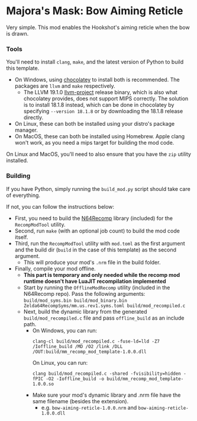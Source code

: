 # Majora's Mask: Bow Aiming Reticle

Very simple. This mod enables the Hookshot's aiming reticle when the bow is drawn.

### Tools
You'll need to install `clang`, `make`, and the latest version of Python to build this template.
* On Windows, using [chocolatey](https://chocolatey.org/) to install both is recommended. The packages are `llvm` and `make` respectively.
  * The LLVM 19.1.0 [llvm-project](https://github.com/llvm/llvm-project) release binary, which is also what chocolatey provides, does not support MIPS correctly. The solution is to install 18.1.8 instead, which can be done in chocolatey by specifying `--version 18.1.8` or by downloading the 18.1.8 release directly.
* On Linux, these can both be installed using your distro's package manager.
* On MacOS, these can both be installed using Homebrew. Apple clang won't work, as you need a mips target for building the mod code.

On Linux and MacOS, you'll need to also ensure that you have the `zip` utility installed.

### Building

If you have Python, simply running the `build_mod.py` script should take care of everything.

If not, you can follow the instructions below:

* First, you need to build the [N64Recomp](https://github.com/N64Recomp/N64Recomp) library (included) for the `RecompModTool` utility.
* Second, run `make` (with an optional job count) to build the mod code itself.
* Third, run the `RecompModTool` utility with `mod.toml` as the first argument and the build dir (`build` in the case of this template) as the second argument.
  * This will produce your mod's `.nrm` file in the build folder.
* Finally, compile your mod offline.
  * **This part is temporary and only needed while the recomp mod runtime doesn't have LuaJIT recompilation implemented**
  * Start by running the `OfflineModRecomp` utility (included in the N64Recomp repo). Pass the following arguments: `build/mod_syms.bin build/mod_binary.bin Zelda64RecompSyms/mm.us.rev1.syms.toml build/mod_recompiled.c`
  * Next, build the dynamic library from the generated `build/mod_recompiled.c` file and pass `offline_build` as an include path.
    * On Windows, you can run:
      ```
      clang-cl build/mod_recompiled.c -fuse-ld=lld -Z7 /Ioffline_build /MD /O2 /link /DLL /OUT:build/mm_recomp_mod_template-1.0.0.dll
      ```
      On Linux, you can run:
      ```
      clang build/mod_recompiled.c -shared -fvisibility=hidden -fPIC -O2 -Ioffline_build -o build/mm_recomp_mod_template-1.0.0.so
      ```
    * Make sure your mod's dynamic library and .nrm file have the same filename (besides the extension).
      * e.g. `bow-aiming-reticle-1.0.0.nrm` and `bow-aiming-reticle-1.0.0.dll`
